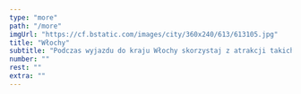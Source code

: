 ```yaml
---
type: "more"
path: "/more"
imgUrl: "https://cf.bstatic.com/images/city/360x240/613/613105.jpg"
title: "Włochy"
subtitle: "Podczas wyjazdu do kraju Włochy skorzystaj z atrakcji takich, jak: stare miasto, krajobrazy i jedzenie!"
number: ""
rest: "" 
extra: ""
---
```

